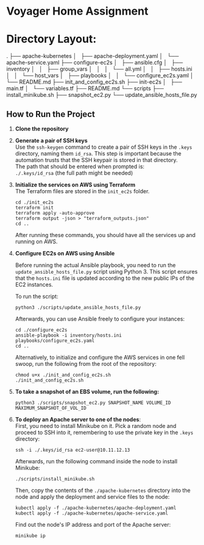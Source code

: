 # Voyager Home Assignment

# Directory Layout:
.
├── apache-kubernetes
│   ├── apache-deployment.yaml
│   └── apache-service.yaml
├── configure-ec2s
│   ├── ansible.cfg
│   ├── inventory
│   │   ├── group_vars
│   │   │   └── all.yml
│   │   ├── hosts.ini
│   │   └── host_vars
│   ├── playbooks
│   │   └── configure_ec2s.yaml
│   └── README.md
├── init_and_config_ec2s.sh
├── init-ec2s
│   ├── main.tf
│   └── variables.tf
├── README.md
└── scripts
    ├── install_minikube.sh
    ├── snapshot_ec2.py
    └── update_ansible_hosts_file.py
    

## How to Run the Project

1. **Clone the repository**

2. **Generate a pair of SSH keys**  
   Use the `ssh-keygen` command to create a pair of SSH keys in the `.keys` directory, naming them `id_rsa`. This step is important because the automation trusts that the SSH keypair is stored in that directory.  
   The path that should be entered when prompted is:  
   `./.keys/id_rsa` (the full path might be needed)

3. **Initialize the services on AWS using Terraform**  
   The Terraform files are stored in the `init_ec2s` folder.

   `cd ./init_ec2s`  
   `terraform init`  
   `terraform apply -auto-approve`  
   `terraform output -json > "terraform_outputs.json"`  
   `cd ..`

   After running these commands, you should have all the services up and running on AWS.

4. **Configure EC2s on AWS using Ansible**  

   Before running the actual Ansible playbook, you need to run the `update_ansible_hosts_file.py` script using Python 3. This script ensures that the `hosts.ini` file is updated according to the new public IPs of the EC2 instances.

   To run the script:

   `python3 ./scripts/update_ansible_hosts_file.py`

   Afterwards, you can use Ansible freely to configure your instances:

   `cd ./configure_ec2s`  
   `ansible-playbook -i inventory/hosts.ini playbooks/configure_ec2s.yaml`  
   `cd ..`

   Alternatively, to initialize and configure the AWS services in one fell swoop, run the following from the root of the repository:

   `chmod u+x ./init_and_config_ec2s.sh`  
   `./init_and_config_ec2s.sh`

5. **To take a snapshot of an EBS volume, run the following:**

   `python3 ./scripts/snapshot_ec2.py SNAPSHOT_NAME VOLUME_ID MAXIMUM_SNAPSHOT_OF_VOL_ID`

6. **To deploy an Apache server to one of the nodes**:  
   First, you need to install Minikube on it. Pick a random node and proceed to SSH into it, remembering to use the private key in the `.keys` directory:

   `ssh -i ./.keys/id_rsa ec2-user@10.11.12.13`

   Afterwards, run the following command inside the node to install Minikube:

   `./scripts/install_minikube.sh`

   Then, copy the contents of the `./apache-kubernetes` directory into the node and apply the deployment and service files to the node:

   `kubectl apply -f ./apache-kubernetes/apache-deployment.yaml`  
   `kubectl apply -f ./apache-kubernetes/apache-service.yaml`

   Find out the node's IP address and port of the Apache server:

   `minikube ip`
